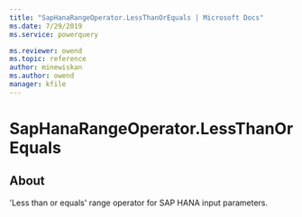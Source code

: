 ```yaml
---
title: "SapHanaRangeOperator.LessThanOrEquals | Microsoft Docs"
ms.date: 7/29/2019
ms.service: powerquery

ms.reviewer: owend
ms.topic: reference
author: minewiskan
ms.author: owend
manager: kfile
---
```

# SapHanaRangeOperator.LessThanOrEquals

## About  
'Less than or equals' range operator for SAP HANA input parameters.  
  

